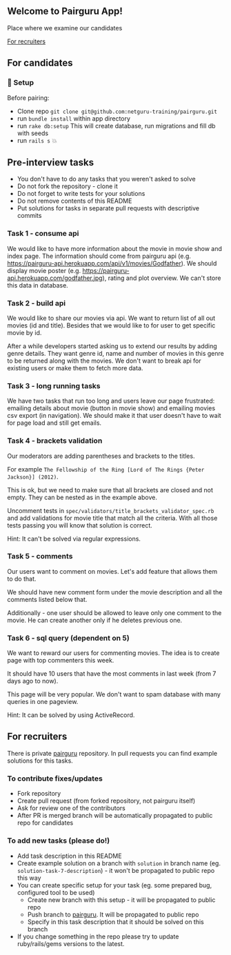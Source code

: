 ## Welcome to Pairguru App!
Place where we examine our candidates

[For recruiters](#for-recruiters)

## For candidates
### :hammer: Setup

Before pairing:
 - Clone repo `git clone git@github.com:netguru-training/pairguru.git`
 - run `bundle install` within app directory
 - run `rake db:setup` This will create database, run migrations and fill db with seeds
 - run `rails s` :boom:

## Pre-interview tasks

- You don't have to do any tasks that you weren't asked to solve
- Do not fork the repository - clone it
- Do not forget to write tests for your solutions
- Do not remove contents of this README
- Put solutions for tasks in separate pull requests with descriptive commits

### Task 1 - consume api
We would like to have more information about the movie in movie show and index page. The information should come from pairguru api (e.g. https://pairguru-api.herokuapp.com/api/v1/movies/Godfather). We should display movie poster (e.g. https://pairguru-api.herokuapp.com/godfather.jpg), rating and plot overview. We can't store this data in database.

### Task 2 - build api
We would like to share our movies via api. We want to return list of all out movies (id and title). Besides that we would like to for user to get specific movie by id.

After a while developers started asking us to extend our results by adding genre details. They want genre id, name and number of movies in this genre to be returned along with the movies. We don't want to break api for existing users or make them to fetch more data.

### Task 3 - long running tasks
We have two tasks that run too long and users leave our page frustrated: emailing details about movie (button in movie show) and emailing movies csv export (in navigation). We should make it that user doesn't have to wait for page load and still get emails.

### Task 4 - brackets validation
Our moderators are adding parentheses and brackets to the titles.

For example `The Fellowship of the Ring [Lord of The Rings {Peter Jackson}] (2012)`.

This is ok, but we need to make sure that all brackets are closed and not empty. They can be nested as in the example above.

Uncomment tests in `spec/validators/title_brackets_validator_spec.rb` and add validations for movie title that match all the criteria.
With all those tests passing you will know that solution is correct.

Hint: It can't be solved via regular expressions.

### Task 5 - comments
Our users want to comment on movies. Let's add feature that allows them to do that.

We should have new comment form under the movie description and all the comments listed below that.

Additionally - one user should be allowed to leave only one comment to the movie. He can create another only if he deletes previous one.

### Task 6 - sql query (dependent on 5)
We want to reward our users for commenting movies. The idea is to create page with top commenters this week.

It should have 10 users that have the most comments in last week (from 7 days ago to now).

This page will be very popular. We don't want to spam database with many queries in one pageview.

Hint: It can be solved by using ActiveRecord.


## For recruiters
There is private [pairguru](https://github.com/netguru/pairguru) repository. In pull requests you can find example solutions for this tasks.

### To contribute fixes/updates
* Fork repository
* Create pull request (from forked repository, not pairguru itself)
* Ask for review one of the contributors
* After PR is merged branch will be automatically propagated to public repo for candidates

### To add new tasks (please do!)
* Add task description in this README
* Create example solution on a branch with `solution` in branch name (eg. `solution-task-7-description`) - it won't be propagated to public repo this way
* You can create specific setup for your task (eg. some prepared bug, configured tool to be used)
  * Create new branch with this setup - it will be propagated to public repo
  * Push branch to [pairguru](https://github.com/netguru/pairguru). It will be propagated to public repo
  * Specify in this task description that it should be solved on this branch
* If you change something in the repo please try to update ruby/rails/gems versions to the latest.


